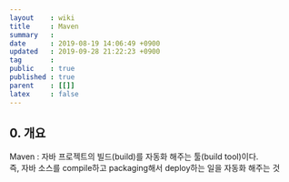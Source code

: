 ```yaml
---
layout    : wiki
title     : Maven
summary   : 
date      : 2019-08-19 14:06:49 +0900
updated   : 2019-09-28 21:22:23 +0900
tag       : 
public    : true
published : true
parent    : [[]]
latex     : false
---
```


## 0. 개요
Maven : 자바 프로젝트의 빌드(build)를 자동화 해주는 툴(build tool)이다.  
즉, 자바 소스를 compile하고 packaging해서 deploy하는 일을 자동화 해주는 것

